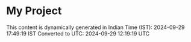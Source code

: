 # My Project

This content is dynamically generated in Indian Time (IST): 2024-09-29 17:49:19 IST
Converted to UTC: 2024-09-29 12:19:19 UTC
